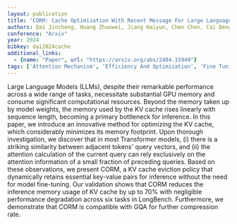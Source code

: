 ```yaml
---
layout: publication
title: 'CORM: Cache Optimization With Recent Message For Large Language Model Inference'
authors: Dai Jincheng, Huang Zhuowei, Jiang Haiyun, Chen Chen, Cai Deng, Bi Wei, Shi Shuming
conference: "Arxiv"
year: 2024
bibkey: dai2024cache
additional_links:
  - {name: "Paper", url: "https://arxiv.org/abs/2404.15949"}
tags: ['Attention Mechanism', 'Efficiency And Optimization', 'Fine Tuning', 'Model Architecture', 'Pretraining Methods', 'Reinforcement Learning', 'Training Techniques', 'Transformer']
---
```

Large Language Models (LLMs), despite their remarkable performance across a
wide range of tasks, necessitate substantial GPU memory and consume significant
computational resources. Beyond the memory taken up by model weights, the
memory used by the KV cache rises linearly with sequence length, becoming a
primary bottleneck for inference. In this paper, we introduce an innovative
method for optimizing the KV cache, which considerably minimizes its memory
footprint. Upon thorough investigation, we discover that in most Transformer
models, (i) there is a striking similarity between adjacent tokens' query
vectors, and (ii) the attention calculation of the current query can rely
exclusively on the attention information of a small fraction of preceding
queries. Based on these observations, we present CORM, a KV cache eviction
policy that dynamically retains essential key-value pairs for inference without
the need for model fine-tuning. Our validation shows that CORM reduces the
inference memory usage of KV cache by up to 70% with negligible performance
degradation across six tasks in LongBench. Furthermore, we demonstrate that
CORM is compatible with GQA for further compression rate.
